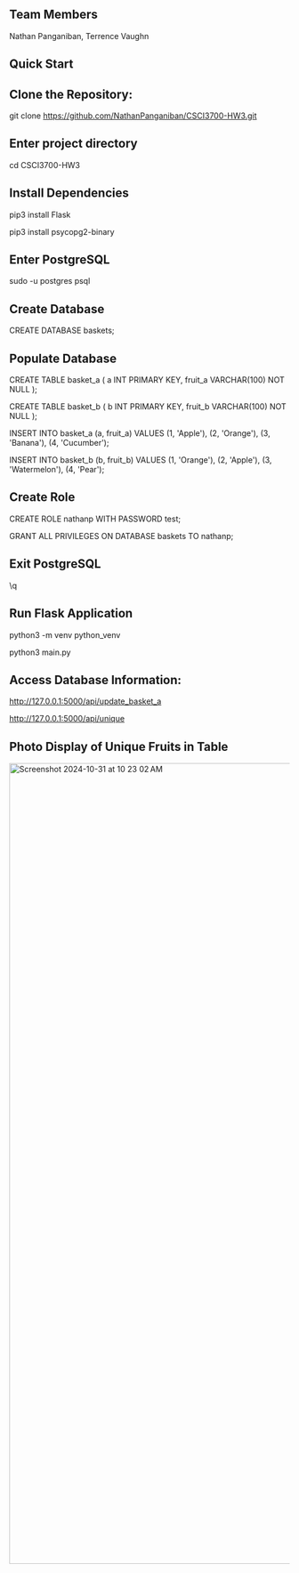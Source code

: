 ## Team Members
Nathan Panganiban, Terrence Vaughn

## Quick Start

## Clone the Repository:

git clone https://github.com/NathanPanganiban/CSCI3700-HW3.git


## Enter project directory

cd CSCI3700-HW3


## Install Dependencies

pip3 install Flask

pip3 install psycopg2-binary


## Enter PostgreSQL

sudo -u postgres psql


## Create Database

CREATE DATABASE baskets;


## Populate Database

CREATE TABLE basket_a (
    a INT PRIMARY KEY,
    fruit_a VARCHAR(100) NOT NULL
);

CREATE TABLE basket_b (
    b INT PRIMARY KEY,
    fruit_b VARCHAR(100) NOT NULL
);

INSERT INTO basket_a (a, fruit_a) VALUES
    (1, 'Apple'),
    (2, 'Orange'),
    (3, 'Banana'),
    (4, 'Cucumber');

INSERT INTO basket_b (b, fruit_b) VALUES
    (1, 'Orange'),
    (2, 'Apple'),
    (3, 'Watermelon'),
    (4, 'Pear');


## Create Role

CREATE ROLE nathanp WITH PASSWORD test;

GRANT ALL PRIVILEGES ON DATABASE baskets TO nathanp;


## Exit PostgreSQL

\q


## Run Flask Application

python3 -m venv python_venv

python3 main.py


## Access Database Information:

http://127.0.0.1:5000/api/update_basket_a

http://127.0.0.1:5000/api/unique

## Photo Display of Unique Fruits in Table

<img width="1440" alt="Screenshot 2024-10-31 at 10 23 02 AM" src="https://github.com/user-attachments/assets/8948c431-321b-47ac-b642-4ff483ce4edd">


